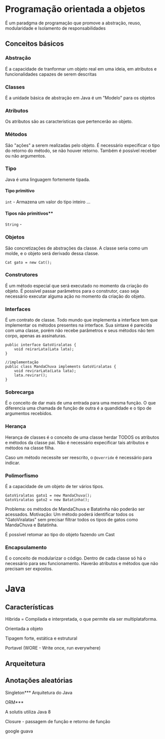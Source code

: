 # Programação orientada a objetos

É um paradgma de programação que promove a abstração, reuso, modularidade e Isolamento de responsabilidades


## Conceitos básicos
### Abstração
É a capacidade de tranformar um objeto real em uma ideia, em atributos e funcionalidades capazes de serem descritas

### Classes
É a unidade básica de abstração em Java é um "Modelo" para os objetos

### Atributos
Os atributos são as caracteristicas que pertencerão ao objeto.

### Métodos
São "ações" a serem realizadas pelo objeto.
É necessário expecificar o tipo do retorno do método, se não houver retorno. Também é possível receber ou não argumentos.


### Tipo
Java é uma linguagem fortemente tipada.

#### Tipo primitivo
```int``` - Armazena um valor do tipo inteiro
...
#### Tipos não primitivos**
```String``` - 

### Objetos
São concretizações de abstrações da classe.
A classe seria como um molde, e o objeto será derivado dessa classe.

``` Cat gato = new Cat(); ```


### Construtores
É um método especial que será executado no momento da criação do objeto. É possível passar parâmetros para o construtor, caso seja necessário executar alguma ação no momento da criação do objeto.


### Interfaces
É um contrato de classe. Todo mundo que implementa a interface tem que implementar os métodos presentes na interface.
Sua sintaxe é parecida com uma classe, porém não recebe parâmetros e seus métodos não tem corpo, apenas as assinaturas.


```
public interface GatoViralatas {
    void reirarLata(Lata lata);
}

//implementação
public class MandaChuva implements GatoViralatas {
    void revirarLata(Lata lata);
    lata.revirar();
}
```

### Sobrecarga
É o conceito de dar mais de uma entrada para uma mesma função.
O que diferencia uma chamada de função de outra é a quandidade e o tipo de argumentos recebidos.

### Herança
Herança de classes é o conceito de uma classe herdar TODOS os atributos e métodos da classe pai. Não é necessário expecificar tais atributos e métodos na classe filha.

Caso um método necessite ser reescrito, o ```@override``` é necessário para indicar.

### Polimorfismo
É a capacidade de um objeto de ter vários tipos.

```
GatoViralatas gato1 = new MandaChuva();
GatoViralatas gato2 = new Batatinha();
```

Problema: os métodos de MandaChuva e Batatinha não poderão ser acessados.
Motivação: Um método poderá identificar todos os "GatoViralatas" sem precisar filtrar todos os tipos de gatos como MandaChuva e Batatinha.

É possível retomar ao tipo do objeto fazendo um Cast

### Encapsulamento
É o conceito de modularizar o código. Dentro de cada classe só há o necessário para seu funcionamento. Haverão atributos e métodos que não precisam ser expostos.

# Java

## Características 
Hibrida = Compilada e interpretada, o que permite ela ser multiplataforma.

Orientada a objeto

Tipagem forte, estática e estrutural

Portavel (WORE - Write once, run everywhere)


## Arqueitetura


## Anotações aleatórias 
Singleton***
Arquitetura do Java

ORM***

A solutis utiliza Java 8

Closure - passagem de função e retorno de função

google guava
